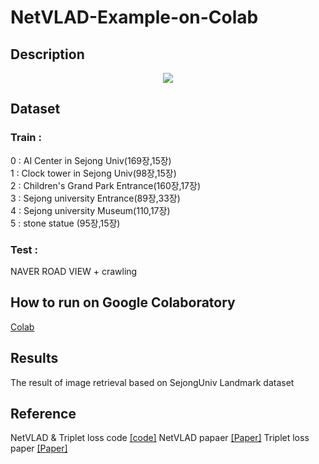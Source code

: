 # NetVLAD-Example-on-Colab

## Description

<p align="center">
<img src="https://user-images.githubusercontent.com/44772344/58701146-24cdf800-83dd-11e9-924d-4e5e247bfec3.png">
</p>


## Dataset

### Train : 
0 : AI Center in Sejong Univ(169장,15장) </br>
1 : Clock tower in Sejong Univ(98장,15장)</br>
2 : Children's Grand Park Entrance(160장,17장)</br>
3 : Sejong university Entrance(89장,33장)</br>
4 : Sejong university Museum(110,17장)</br>
5 : stone statue (95장,15장)</br>

### Test :
NAVER ROAD VIEW + crawling </br>

## How to run on Google Colaboratory

[Colab](https://github.com/socome/NetVLAD-Example-on-Colab/blob/master/NetVLAD_manual.ipynb)

## Results

The result of image retrieval based on SejongUniv Landmark dataset

## Reference

NetVLAD & Triplet loss code  [[code]](https://github.com/lyakaap/NetVLAD-pytorch)
NetVLAD papaer [[Paper]](https://arxiv.org/abs/1511.07247)
Triplet loss paper [[Paper]](https://arxiv.org/abs/1503.03832)

